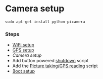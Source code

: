 # Camera setup

```
sudo apt-get install python-picamera
```

### Steps

* [WiFi setup](wifi-setup.md)
* [GPS setup](gps-setup.md)
* *Camera setup*
* Add button powered [shutdown](watch_4_shutdown.py) script
* Add the [Picture taking/GPS reading](take_pics.py) script
* [Boot setup](boot-setup.md)
